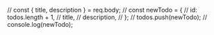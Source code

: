   // const { title, description } = req.body;
  // const newTodo = {
  //   id: todos.length + 1,
  //   title,
  //   description,
  // };
  // todos.push(newTodo);
  // console.log(newTodo);